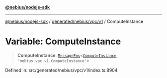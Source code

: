[**@nebius/nodejs-sdk**](../../../../../README.md)

***

[@nebius/nodejs-sdk](../../../../../README.md) / [generated/nebius/vpc/v1](../README.md) / ComputeInstance

# Variable: ComputeInstance

> **ComputeInstance**: [`MessageFns`](../../../../../runtime/protos/core/interfaces/MessageFns.md)\<[`ComputeInstance`](../interfaces/ComputeInstance.md), `"nebius.vpc.v1.ComputeInstance"`\>

Defined in: src/generated/nebius/vpc/v1/index.ts:8904
